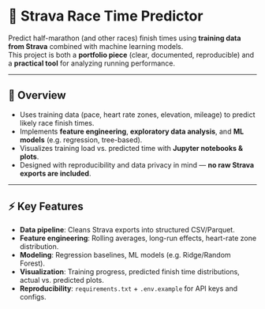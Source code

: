# 🏃 Strava Race Time Predictor

Predict half-marathon (and other races) finish times using **training data from Strava** combined with machine learning models.  
This project is both a **portfolio piece** (clear, documented, reproducible) and a **practical tool** for analyzing running performance.

---

## 📌 Overview
- Uses training data (pace, heart rate zones, elevation, mileage) to predict likely race finish times.  
- Implements **feature engineering**, **exploratory data analysis**, and **ML models** (e.g. regression, tree-based).  
- Visualizes training load vs. predicted time with **Jupyter notebooks & plots**.  
- Designed with reproducibility and data privacy in mind — **no raw Strava exports are included**.

---

## ⚡ Key Features
- **Data pipeline**: Cleans Strava exports into structured CSV/Parquet.  
- **Feature engineering**: Rolling averages, long-run effects, heart-rate zone distribution.  
- **Modeling**: Regression baselines, ML models (e.g. Ridge/Random Forest).  
- **Visualization**: Training progress, predicted finish time distributions, actual vs. predicted plots.  
- **Reproducibility**: `requirements.txt` + `.env.example` for API keys and configs.  
